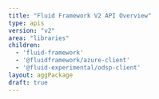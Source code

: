 ```yaml
---
title: "Fluid Framework V2 API Overview"
type: apis
version: "v2"
area: "libraries"
children:
  - 'fluid-framework'
  - '@fluidframework/azure-client'
  - '@fluid-experimental/odsp-client'
layout: aggPackage
draft: true
---
```

